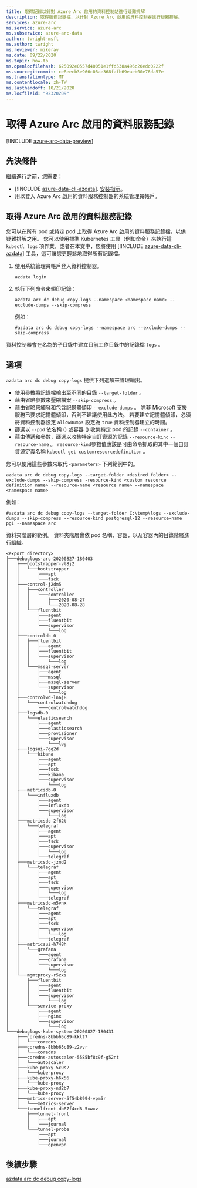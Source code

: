 ```yaml
---
title: 取得記錄以針對 Azure Arc 啟用的資料控制站進行疑難排解
description: 取得服務記錄檔，以針對 Azure Arc 啟用的資料控制器進行疑難排解。
services: azure-arc
ms.service: azure-arc
ms.subservice: azure-arc-data
author: twright-msft
ms.author: twright
ms.reviewer: mikeray
ms.date: 09/22/2020
ms.topic: how-to
ms.openlocfilehash: 625092e0557d40051e1ffd538a496c20edc0222f
ms.sourcegitcommit: ce8eecb3e966c08ae368fafb69eaeb00e76da57e
ms.translationtype: MT
ms.contentlocale: zh-TW
ms.lasthandoff: 10/21/2020
ms.locfileid: "92320209"
---
```

# <a name="get-azure-arc-enabled-data-services-logs"></a>取得 Azure Arc 啟用的資料服務記錄

[!INCLUDE [azure-arc-data-preview](../../../includes/azure-arc-data-preview.md)]

## <a name="prerequisites"></a>先決條件

繼續進行之前，您需要：

* [!INCLUDE [azure-data-cli-azdata](../../../includes/azure-data-cli-azdata.md)]. [安裝指示](./install-client-tools.md)。
* 用以登入 Azure Arc 啟用的資料服務控制器的系統管理員帳戶。

## <a name="get-azure-arc-enabled-data-services-logs"></a>取得 Azure Arc 啟用的資料服務記錄

您可以在所有 pod 或特定 pod 上取得 Azure Arc 啟用的資料服務記錄檔，以供疑難排解之用。 您可以使用標準 Kubernetes 工具（例如命令）來執行這 `kubectl logs` 項作業，或者在本文中，您將使用 [!INCLUDE [azure-data-cli-azdata](../../../includes/azure-data-cli-azdata.md)] 工具，這可讓您更輕鬆地取得所有記錄檔。

1. 使用系統管理員帳戶登入資料控制器。

   ```console
   azdata login
   ```

2. 執行下列命令來傾印記錄：

   ```console
   azdata arc dc debug copy-logs --namespace <namespace name> --exclude-dumps --skip-compress
   ```

   例如：

   ```console
   #azdata arc dc debug copy-logs --namespace arc --exclude-dumps --skip-compress
   ```

資料控制器會在名為的子目錄中建立目前工作目錄中的記錄檔 `logs` 。 

## <a name="options"></a>選項

`azdata arc dc debug copy-logs` 提供下列選項來管理輸出。

* 使用參數將記錄檔輸出至不同的目錄 `--target-folder` 。
* 藉由省略參數來壓縮檔案 `--skip-compress` 。
* 藉由省略來觸發和包含記憶體傾印 `--exclude-dumps` 。 除非 Microsoft 支援服務已要求記憶體傾印，否則不建議使用此方法。 若要建立記憶體傾印，必須將資料控制器設定 `allowDumps` 設定為 `true` 資料控制器建立的時間。
* 篩選以 `--pod` 依名稱 () 或容器 () 收集特定 pod 的記錄 `--container` 。
* 藉由傳遞和參數，篩選以收集特定自訂資源的記錄 `--resource-kind` `--resource-name` 。 `resource-kind`參數值應該是可由命令抓取的其中一個自訂資源定義名稱 `kubectl get customresourcedefinition` 。

您可以使用這些參數來取代 `<parameters>` 下列範例中的。 

```console
azdata arc dc debug copy-logs --target-folder <desired folder> --exclude-dumps --skip-compress -resource-kind <custom resource definition name> --resource-name <resource name> --namespace <namespace name>
```

例如：

```console
#azdata arc dc debug copy-logs --target-folder C:\temp\logs --exclude-dumps --skip-compress --resource-kind postgresql-12 --resource-name pg1 --namespace arc
```

資料夾階層的範例。 資料夾階層會依 pod 名稱、容器，以及容器內的目錄階層進行組織。

```output
<export directory>
├───debuglogs-arc-20200827-180403
│   ├───bootstrapper-vl8j2
│   │   └───bootstrapper
│   │       ├───apt
│   │       └───fsck
│   ├───control-j2dm5
│   │   ├───controller
│   │   │   └───controller
│   │   │       ├───2020-08-27
│   │   │       └───2020-08-28
│   │   └───fluentbit
│   │       ├───agent
│   │       ├───fluentbit
│   │       └───supervisor
│   │           └───log
│   ├───controldb-0
│   │   ├───fluentbit
│   │   │   ├───agent
│   │   │   ├───fluentbit
│   │   │   └───supervisor
│   │   │       └───log
│   │   └───mssql-server
│   │       ├───agent
│   │       ├───mssql
│   │       ├───mssql-server
│   │       └───supervisor
│   │           └───log
│   ├───controlwd-ln6j8
│   │   └───controlwatchdog
│   │       └───controlwatchdog
│   ├───logsdb-0
│   │   └───elasticsearch
│   │       ├───agent
│   │       ├───elasticsearch
│   │       ├───provisioner
│   │       └───supervisor
│   │           └───log
│   ├───logsui-7gg2d
│   │   └───kibana
│   │       ├───agent
│   │       ├───apt
│   │       ├───fsck
│   │       ├───kibana
│   │       └───supervisor
│   │           └───log
│   ├───metricsdb-0
│   │   └───influxdb
│   │       ├───agent
│   │       ├───influxdb
│   │       └───supervisor
│   │           └───log
│   ├───metricsdc-2f62t
│   │   └───telegraf
│   │       ├───agent
│   │       ├───apt
│   │       ├───fsck
│   │       ├───supervisor
│   │       │   └───log
│   │       └───telegraf
│   ├───metricsdc-jznd2
│   │   └───telegraf
│   │       ├───agent
│   │       ├───apt
│   │       ├───fsck
│   │       ├───supervisor
│   │       │   └───log
│   │       └───telegraf
│   ├───metricsdc-n5vnx
│   │   └───telegraf
│   │       ├───agent
│   │       ├───apt
│   │       ├───fsck
│   │       ├───supervisor
│   │       │   └───log
│   │       └───telegraf
│   ├───metricsui-h748h
│   │   └───grafana
│   │       ├───agent
│   │       ├───grafana
│   │       └───supervisor
│   │           └───log
│   └───mgmtproxy-r5zxs
│       ├───fluentbit
│       │   ├───agent
│       │   ├───fluentbit
│       │   └───supervisor
│       │       └───log
│       └───service-proxy
│           ├───agent
│           ├───nginx
│           └───supervisor
│               └───log
└───debuglogs-kube-system-20200827-180431
    ├───coredns-8bbb65c89-kklt7
    │   └───coredns
    ├───coredns-8bbb65c89-z2vvr
    │   └───coredns
    ├───coredns-autoscaler-5585bf8c9f-g52nt
    │   └───autoscaler
    ├───kube-proxy-5c9s2
    │   └───kube-proxy
    ├───kube-proxy-h6x56
    │   └───kube-proxy
    ├───kube-proxy-nd2b7
    │   └───kube-proxy
    ├───metrics-server-5f54b8994-vpm5r
    │   └───metrics-server
    └───tunnelfront-db87f4cd8-5xwxv
        ├───tunnel-front
        │   ├───apt
        │   └───journal
        └───tunnel-probe
            ├───apt
            ├───journal
            └───openvpn
```

## <a name="next-steps"></a>後續步驟

[azdata arc dc debug copy-logs](/sql/azdata/reference/reference-azdata-arc-dc-debug#azdata-arc-dc-debug-copy-logs?toc=/azure/azure-arc/data/toc.json&bc=/azure/azure-arc/data/breadcrumb/toc.json)